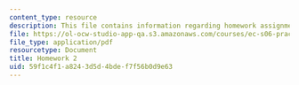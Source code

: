 ```yaml
---
content_type: resource
description: This file contains information regarding homework assignment 2.
file: https://ol-ocw-studio-app-qa.s3.amazonaws.com/courses/ec-s06-practical-electronics-fall-2004/59f1c4f1a8243d5d4bdef7f56b0d9e63_MITEC_S06F04_hw2.pdf
file_type: application/pdf
resourcetype: Document
title: Homework 2
uid: 59f1c4f1-a824-3d5d-4bde-f7f56b0d9e63
---
```

